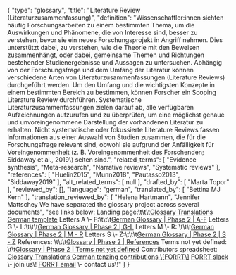 {
    "type": "glossary",
    "title": "Literature Review (Literaturzusammenfassung)",
    "definition": "Wissenschaftler:innen sichten häufig Forschungsarbeiten zu einem bestimmten Thema, um die Auswirkungen und Phänomene, die von Interesse sind, besser zu verstehen, bevor sie ein neues Forschungsprojekt in Angriff nehmen. Dies unterstützt dabei, zu verstehen, wie die Theorie mit den Beweisen zusammenhängt, oder dabei, gemeinsame Themen und Richtungen bestehender Studienergebnisse und Aussagen zu untersuchen. Abhängig von der Forschungsfrage und dem Umfang der Literatur können verschiedene Arten von Literaturzusammenfassungen (Literature Reviews) durchgeführt werden. Um den Umfang und die wichtigsten Konzepte in einem bestimmten Bereich zu bestimmen, können Forscher ein Scoping Literature Review durchführen. Systematische Literaturzusammenfassungen zielen darauf ab, alle verfügbaren Aufzeichnungen aufzurufen und zu überprüfen, um eine möglichst genaue und unvoreingenommene Darstellung der vorhandenen Literatur zu erhalten. Nicht systematische oder fokussierte Literature Reviews fassen Informationen aus einer Auswahl von Studien zusammen, die für die Forschungsfrage relevant sind, obwohl sie aufgrund der Anfälligkeit für Voreingenommenheit (z. B. Voreingenommenheit des Forschenden; Siddaway et al., 2019\\) selten sind.",
    "related_terms": [
        "Evidence synthesis",
        "Meta-research",
        "Narrative reviews",
        "Systematic reviews"
    ],
    "references": [
        "Huelin2015",
        "Munn2018",
        "Pautasso2013",
        "Siddaway2019"
    ],
    "alt_related_terms": [
        null
    ],
    "drafted_by": [
        "Marta Topor"
    ],
    "reviewed_by": [],
    "language": "german",
    "translated_by": [
        "Bettina MJ Kern"
    ],
    "translation_reviewed_by": [
        "Helena Hartmann",
        "Jennifer Mattschey   We have separated the glossary project across several documents",
        "see links below:  Landing page:\t\t\t[Glossary Translations German template](https://docs.google.com/document/d/1IIZK-F9SX1P4UrPlZeEKgUAOyiEjNbGFSWafr0ADb0M/edit) Letters A \\- F:\t\t\t[German Glossary | Phase 2 | A-F](https://docs.google.com/document/d/1yQH_iYm7FgjVGtJyQWGv7iv1kt4GkUWeRbXHch57Fuo/edit) Letters G \\- L:\t\t\t[German Glossary | Phase 2 | G-L](https://docs.google.com/document/d/1MbfcDK3G6ybzkkq2jVz36q4TcqQMGpNG2cun6GOeuSQ/edit#) Letters M \\- R: \t\t\t[German Glossary | Phase 2 | M - R](https://docs.google.com/document/d/1sv2C1Y-z3WeiYjvhn2B8rhFyPK5YQ8G3sCCh3ZYwV2Q/edit#heading=h.w0bgiwj800db) Letters S \\- Z:\t\t\t[German Glossary | Phase 2 | S - Z](https://docs.google.com/document/d/1pORanWNHkMRkGYs8vNxdetx907gBv-fm8l-tV8XRIiE/edit) References: \t\t\t[Glossary | Phase 2 | References](https://docs.google.com/document/d/12_F8kbnl2GP66iBkIejJeX2KnkZ13iC_jj7VVYZMxpA/edit?usp=sharing) Terms not yet defined: \t\t[Glossary | Phase 2 | Terms not yet defined](https://docs.google.com/document/d/16FGodUkNoNrBYyq2JqHJMNzYuZf-QbsigooMpB_ns_E/edit?usp=sharing) Contributors spreadsheet: [Glossary Translations German tenzing contributions \\[FORRT\\]](https://docs.google.com/spreadsheets/d/1UEM7s27b5pOlrIYX9-fXYdPOmPpZZyoggJOfOIrOhko/edit#gid=0)  [FORRT slack](https://join.slack.com/t/forrt/shared_invite/zt-alobr3z7-NOR0mTBfD1vKXn9qlOKqaQ) \\- join us\\! [FORRT email](mailto:FORRTproject@gmail.com) \\- contact us\\!"
    ]
}